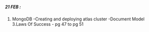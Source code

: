 ##### 21 FEB :
1. MongoDB -Creating and deploying atlas cluster
           -Document Model
3.Laws Of Success - pg 47 to pg 51
